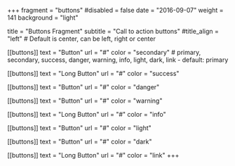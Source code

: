 +++
fragment = "buttons"
#disabled = false
date = "2016-09-07"
weight = 141
background = "light"

title = "Buttons Fragment"
subtitle = "Call to action buttons"
#title_align = "left" # Default is center, can be left, right or center

[[buttons]]
  text = "Button"
  url = "#"
  color = "secondary" # primary, secondary, success, danger, warning, info, light, dark, link - default: primary

[[buttons]]
  text = "Long Button"
  url = "#"
  color = "success"

[[buttons]]
  text = "Button"
  url = "#"
  color = "danger"

[[buttons]]
  text = "Button"
  url = "#"
  color = "warning"

[[buttons]]
  text = "Long Button"
  url = "#"
  color = "info"

[[buttons]]
  text = "Button"
  url = "#"
  color = "light"

[[buttons]]
  text = "Button"
  url = "#"
  color = "dark"

[[buttons]]
  text = "Long Button"
  url = "#"
  color = "link"
+++
